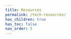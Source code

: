 ```yaml
---
title: Resources
permalink: /tech-resources/
has_children: true
has_toc: false
nav_order: 5
---
```


